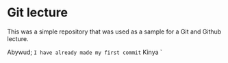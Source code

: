 # Git lecture

This was a simple repository that was used as a sample for a Git and Github lecture.

Abywud; `I have already made my first commit` 
Kinya `